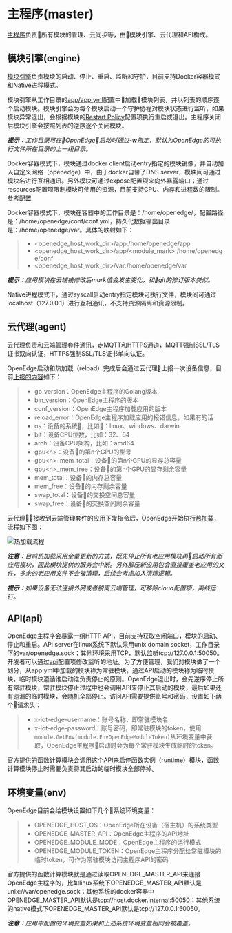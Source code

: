 # 主程序(master)

[主程序](https://github.com/baidu/openedge/blob/master/master/master.go)负责所有模块的管理、云同步等，由模块引擎、云代理和API构成。

## 模块引擎(engine)

[模块引擎](https://github.com/baidu/openedge/blob/master/agent/agent.go)负责模块的启动、停止、重启、监听和守护，目前支持Docker容器模式和Native进程模式。

模块引擎从工作目录的[app/app.yml](https://github.com/baidu/openedge/blob/master/example/docker/app/app.yml)配置中加载模块列表，并以列表的顺序逐个启动模块。模块引擎会为每个模块启动一个守护协程对模块状态进行监听，如果模块异常退出，会根据模块的[Restart Policy](https://github.com/baidu/openedge/blob/master/config/config.go)配置项执行重启或退出。主程序关闭后模块引擎会按照列表的逆序逐个关闭模块。

_**提示**：工作目录可在OpenEdge启动时通过-w指定，默认为OpenEdge的可执行文件所在目录的上一级目录。_

Docker容器模式下，模块通过docker client启动entry指定的模块镜像，并自动加入自定义网络（openedge）中，由于docker自带了DNS server，模块间可通过模块名进行互相通讯。另外模块可通过expose配置项来向外暴露端口；通过resources配置项限制模块可使用的资源，目前支持CPU、内存和进程数的限制。[参考配置](https://github.com/baidu/openedge/blob/master/example/docker/app/app.yml)

Docker容器模式下，模块在容器中的工作目录是：/home/openedge/，配置路径是：/home/openedge/conf/conf.yml，持久化数据输出目录是：/home/openedge/var。具体的映射如下：

> - \<openedge_host_work_dir>/app:/home/openedge/app
> - \<openedge_host_work_dir>/app/\<module_mark>:/home/openedge/conf
> - \<openedge_host_work_dir>/var:/home/openedge/var

_**提示**：应用模块在云端被修改后mark值会发生变化，和git的修订版本类似。_

Native进程模式下，通过syscall启动entry指定模块可执行文件，模块间可通过localhost（127.0.0.1）进行互相通讯，不支持资源隔离和资源限制。

## 云代理(agent)

云代理负责和云端管理套件通讯，走MQTT和HTTPS通道，MQTT强制SSL/TLS证书双向认证，HTTPS强制SSL/TLS证书单向认证。

OpenEdge启动和热加载（reload）完成后会通过云代理上报一次设备信息，目前[上报的内容](https://github.com/baidu/openedge/blob/master/agent/report.go)如下：

> - go_version：OpenEdge主程序的Golang版本
> - bin_version：OpenEdge主程序的版本
> - conf_version：OpenEdge主程序加载应用的版本
> - reload_error：OpenEdge主程序加载应用的报错信息，如果有的话
> - os：设备的系统，比如：linux、windows、darwin
> - bit：设备CPU位数，比如：32、64
> - arch：设备CPU架构，比如：amd64
> - gpu\<n\>：设备的第n个GPU的型号
> - gpu\<n\>_mem_total：设备的第n个GPU的显存总容量
> - gpu\<n\>_mem_free：设备的第n个GPU的显存剩余容量
> - mem_total：设备的内存总容量
> - mem_free：设备的内存剩余容量
> - swap_total：设备的交换空间总容量
> - swap_free：设备的交换空间剩余容量

云代理接收到云端管理套件的应用下发指令后，OpenEdge开始执行[热加载](https://github.com/baidu/openedge/blob/master/master/master.go)，流程如下图：

![热加载流程](../../images/about/reload.png)

_**注意**：目前热加载采用全量更新的方式，既先停止所有老应用模块再启动所有新应用模块，因此模块提供的服务会中断。另外解压新应用包会直接覆盖老应用的文件，多余的老应用文件不会被清理，后续会考虑加入清理逻辑。_

_**提示**：如果设备无法连接外网或者脱离云端管理，可移除cloud配置项，离线运行。_


## API(api)

OpenEdge主程序会暴露一组HTTP API，目前支持获取空闲端口，模块的启动、停止和重启。API server在linux系统下默认采用unix domain socket，工作目录下的var/openedge.sock；其他环境采用TCP，默认监听tcp://127.0.0.1:50050。开发者可以通过[api](https://github.com/baidu/openedge/blob/master/config/config.go)配置项修改监听的地址。为了方便管理，我们对模块做了一个划分，从app.yml中加载的模块称为常驻模块，通过API启动的模块称为临时模块，临时模块遵循谁启动谁负责停止的原则。OpenEdge退出时，会先逆序停止所有常驻模块，常驻模块停止过程中也会调用API来停止其启动的模块，最后如果还有遗漏的临时模块，会随机全部停止。访问API需要提供账号和密码，设置如下两个请求头：

> - x-iot-edge-username：账号名称，即常驻模块名
> - x-iot-edge-password：账号密码，即常驻模块的token，使用```module.GetEnv(module.EnvOpenEdgeModuleToken)```从环境变量中获取，OpenEdge主程序启动时会为每个常驻模块生成临时的token。

官方提供的函数计算模块会调用这个API来启停函数实例（runtime）模块，函数计算模块停止时需要负责将其启动的临时模块全部停掉。

## 环境变量(env)

OpenEdge目前会给模块设置如下几个系统环境变量：

> - OPENEDGE_HOST_OS：OpenEdge所在设备（宿主机）的系统类型
> - OPENEDGE_MASTER_API：OpenEdge主程序的API地址
> - OPENEDGE_MODULE_MODE：OpenEdge主程序的运行模式
> - OPENEDGE_MODULE_TOKEN：OpenEdge主程序分配给常驻模块的临时token，可作为常驻模块访问主程序API的密码

官方提供的函数计算模块就是通过读取OPENEDGE_MASTER_API来连接OpenEdge主程序的，比如linux系统下OPENEDGE_MASTER_API默认是unix://var/openedge.sock；其他系统的docker容器中OPENEDGE_MASTER_API默认是tcp://host.docker.internal:50050；其他系统的native模式下OPENEDGE_MASTER_API默认是tcp://127.0.0.1:50050。

_**注意**：应用中配置的环境变量如果和上述系统环境变量相同会被覆盖。_
